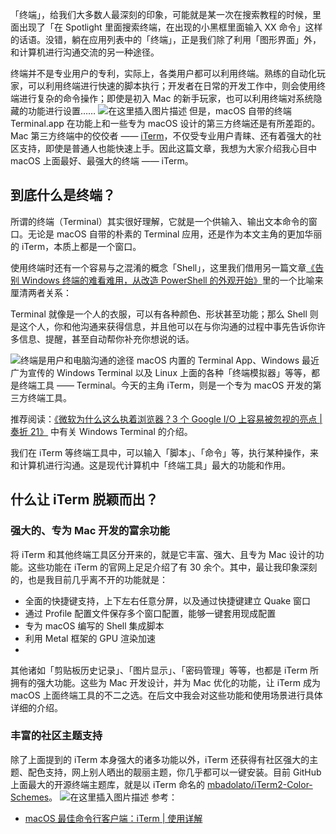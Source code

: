 

「终端」，给我们大多数人最深刻的印象，可能就是某一次在搜索教程的时候，里面出现了「在 Spotlight 里面搜索终端，在出现的小黑框里面输入 XX 命令」这样的话语。没错，躺在应用列表中的「终端」，正是我们除了利用「图形界面」外，和计算机进行沟通交流的另一种途径。

终端并不是专业用户的专利，实际上，各类用户都可以利用终端。熟练的自动化玩家，可以利用终端进行快速的脚本执行；开发者在日常的开发工作中，则会使用终端进行复杂的命令操作；即使是初入 Mac 的新手玩家，也可以利用终端对系统隐藏的功能进行设置……
![在这里插入图片描述](https://img-blog.csdnimg.cn/3555340d30b3491e969570060b33d766.png)
但是，macOS 自带的终端 Terminal.app 在功能上和一些专为 macOS 设计的第三方终端还是有所差距的。Mac 第三方终端中的佼佼者 —— [iTerm](https://iterm2.com/)，不仅受专业用户青睐、还有着强大的社区支持，即使是普通人也能快速上手。因此这篇文章，我想为大家介绍我心目中 macOS 上面最好、最强大的终端 —— iTerm。

## 到底什么是终端？
所谓的终端（Terminal）其实很好理解，它就是一个供输入、输出文本命令的窗口。无论是 macOS 自带的朴素的 Terminal 应用，还是作为本文主角的更加华丽的 iTerm，本质上都是一个窗口。

使用终端时还有一个容易与之混淆的概念「Shell」，这里我们借用另一篇文章[《告别 Windows 终端的难看难用，从改造 PowerShell 的外观开始》](https://sspai.com/post/52868)里的一个比喻来厘清两者关系：

Terminal 就像是一个人的衣服，可以有各种颜色、形状甚至功能；那么 Shell 则是这个人，你和他沟通来获得信息，并且他可以在与你沟通的过程中事先告诉你许多信息、提醒，甚至自动帮你补充你想说的话。

![终端是用户和电脑沟通的途径](https://img-blog.csdnimg.cn/7e84a32dbef64f2b8380242a506c25d4.png)
macOS 内置的 Terminal App、Windows 最近广为宣传的 Windows Terminal 以及 Linux 上面的各种「终端模拟器」等等，都是终端工具 —— Terminal。今天的主角 iTerm，则是一个专为 macOS 开发的第三方终端工具。

推荐阅读：[《微软为什么这么执着浏览器？3 个 Google I/O 上容易被忽视的亮点 | 奏折 21》](https://sspai.com/post/54652) 中有关 Windows Terminal 的介绍。

我们在 iTerm 等终端工具中，可以输入「脚本」、「命令」等，执行某种操作，来和计算机进行沟通。这是现代计算机中「终端工具」最大的功能和作用。

## 什么让 iTerm 脱颖而出？
### 强大的、专为 Mac 开发的富余功能
将 iTerm 和其他终端工具区分开来的，就是它丰富、强大、且专为 Mac 设计的功能。这些功能在 iTerm 的官网上足足介绍了有 30 余个。其中，最让我印象深刻的，也是我目前几乎离不开的功能就是：

- 全面的快捷键支持，上下左右任意分屏，以及通过快捷键建立 Quake 窗口
- 通过 Profile 配置文件保存多个窗口配置，能够一键套用现成配置
- 专为 macOS 编写的 Shell 集成脚本
- 利用 Metal 框架的 GPU 渲染加速
- 
其他诸如「剪贴板历史记录」、「图片显示」、「密码管理」等等，也都是 iTerm 所拥有的强大功能。这些为 Mac 开发设计，并为 Mac 优化的功能，让 iTerm 成为 macOS 上面终端工具的不二之选。在后文中我会对这些功能和使用场景进行具体详细的介绍。

### 丰富的社区主题支持
除了上面提到的 iTerm 本身强大的诸多功能以外，iTerm 还获得有社区强大的主题、配色支持，网上别人晒出的靓丽主题，你几乎都可以一键安装。目前 GitHub 上面最大的开源终端主题库，就是以 iTerm 命名的 [mbadolato/iTerm2-Color-Schemes](https://github.com/mbadolato/iTerm2-Color-Schemes)。
![在这里插入图片描述](https://img-blog.csdnimg.cn/0e69542901a649d89fff3ff82c45c135.png)
参考：
- [macOS 最佳命令行客户端：iTerm | 使用详解](http://silenceallat.top/save_html/%E5%B0%91%E6%95%B0%E6%B4%BE/file/macOS%20%E6%9C%80%E4%BD%B3%E5%91%BD%E4%BB%A4%E8%A1%8C%E5%AE%A2%E6%88%B7%E7%AB%AF%EF%BC%9AiTerm%20_%20%E4%BD%BF%E7%94%A8%E8%AF%A6%E8%A7%A3%20-%20%E5%B0%91%E6%95%B0%E6%B4%BE.html)
